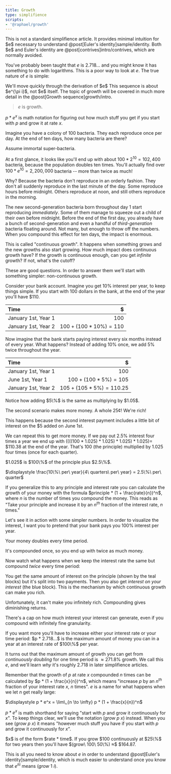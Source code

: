 ```yaml
---
title: Growth
type: simplifience
scripts:
- '@raphael/growth'
---
```


<div class="caution" markdown="block">
This is not a standard simplifience article. It provides minimal intuition for $e$ necessary to understand @post[Euler's identity]sample/identity. Both $e$ and Euler's identity are @post[contrives]intro/contrives, which are normally avoided.
</div>

You've probably been taught that $e$ is $2.718...$ and you might know it has something to do with logarithms. This is a poor way to look at $e$. The true nature of $e$ is simple:

<aside class="info" markdown="block">
We'll move quickly through the derivation of $e$ This sequence is about $e^{\pi i}$, not $e$ itself. The topic of growth will be covered in much more detail in the @post[Growth sequence]growth/intro.
</aside>

> $e$ is growth.

$p * e^x$ is math notation for figuring out how much stuff you get if you start with $p$ and grow it at rate $x$.

Imagine you have a colony of 100 bacteria. They each reproduce once per day. At the end of ten days, <span class="info" markdown="inline">how many bacteria</span> are there?

<aside class="info" markdown="block">
Assume immortal super-bacteria.
</aside>

At a first glance, it looks like you'll end up with about $100 * 2^{10} = 102,400$ bacteria, because the population doubles ten times. You'll actually find over $100 * e^{10} = 2,200,000$ bacteria -- more than twice as much!

Why? Because the bacteria don't reproduce in an orderly fashion. They don't all suddenly reproduce in the last minute of the day. Some reproduce hours before midnight. Others reproduce at noon, and still others reproduce in the morning.

The new second-generation bacteria born throughout day 1 start reproducing *immediately*. Some of them manage to squeeze out a child of their own before midnight. Before the end of the first day, you already have a bunch of second-generation and even a handful of *third-generation* bacteria floating around. Not many, but enough to throw off the numbers. When you compound this effect for ten days, the impact is enormous.

This is called "continuous growth". It happens when something grows and the new growths also start growing. How much impact does continuous growth have? If the growth is continuous enough, can you get *infinite* growth? If not, what's the cutoff?

These are good questions. In order to answer them we'll start with something simpler: non-continuous growth.

Consider your bank account. Imagine you get $10\%$ interest per year, to keep things simple. If you start with $100$ dollars in the bank, at the end of the year you'll have <span>$</span>110.

| Time                |                          $ |
|:--------------------|---------------------------:|
| January 1st, Year 1 |                      $100$ |
| January 1st, Year 2 | $100 + (100 * 10\%) = 110$ |

Now imagine that the bank starts paying interest every six months instead of every year. What happens? Instead of adding 10% once, we add 5% twice throughout the year.

| Time                |                            $ |
|:--------------------|-----------------------------:|
| January 1st, Year 1 |                        $100$ |
| June 1st, Year 1    |    $100 + (100 * 5\%) = 105$ |
| January 1st, Year 2 | $105 + (105 * 5\%) = 110.25$ |

<aside class="info" markdown="block">
Notice how adding $5\%$ is the same as multiplying by $1.05$.
</aside>

The second scenario makes more money. A whole 25¢! We're rich!

This happens because the second interest payment includes a little bit of interest on the <span>$</span>5 added on June 1st.

We can repeat this to get more money. If we pay out $2.5\%$ interest four times a year we end up with $((((100 * 1.025) * 1.025) * 1.025) * 1.025) =$ <span>$</span>110.38 at the end of the year. That's $100$ (the principle) multiplied by <span class="info" markdown="inline">$1.025$</span> four times (once for each quarter).

<aside class="info" markdown="block">
$1.025$ is $100\%$ of the principle plus $2.5\%$.

$\displaystyle \frac{10\%\ per\ year}{4\ quarters\ per\ year} = 2.5\%\ per\ quarter$
</aside>

If you generalize this to any principle and interest rate you can calculate the growth of your money with the formula $principle * (1 + \frac{rate}{n})^n$, where $n$ is the number of times you compound the money. This reads as "Take your principle and increase it by an $n^{th}$ fraction of the interest rate, $n$ times."

Let's see it in action with some simpler numbers. In order to visualize the interest, I want you to pretend that your bank pays you <span class="info" markdown="inline">$100\%$ interest per year</span>.

<div class="growth" data-compounds="1"></div>
<aside class="info" markdown="block">
Your money doubles every time period.

It's compounded once, so you end up with twice as much money.
</aside>

Now watch what happens when we keep the interest rate the same but compound *twice* every time period:

<div class="growth" data-compounds="2"></div>

You get the same amount of interest on the principle (shown by the teal blocks) but it's split into two payments. Then you also get *interest on your interest* (the blue block). This is the mechanism by which continuous growth can make you rich.

Unfortunately, it can't make you infinitely rich. Compounding gives diminishing returns.

<div class="growth" data-compounds="[3, 4, 5, 6, 7]"></div>

There's a cap on how much interest your interest can generate, even if you compound with infinitely fine granularity.

<div class="growth" data-compounds="0"></div>

<aside class="info" markdown="block">
If you want more you'll have to increase either your interest rate or your time period: $p * 2.718...$ is the maximum amount of money you can in a year at an interest rate of $100\%$ per year.
</aside>

It turns out that the maximum amount of growth you can get from *continuously doubling* for one time period is $≈ 271.8\%$ growth. We call this $e$, and we'll learn *why* it's roughly $2.718$ in later simplifience articles.

Remember that the growth of $p$ at rate $x$ compounded $n$ times can be calculated by $p * (1 + \frac{x}{n})^n$, which means "increase $p$ by an $n^{th}$ fraction of your interest rate $x$, $n$ times". $e$ is a name for what happens when we let $n$ get really large:

$\displaystyle p * e^x = \lim\_{n \to \infty} p * (1 + \frac{x}{n})^n$

$p * e^x$ is math shorthand for saying "start with $p$ and grow it continuously for $x$". To keep things clear, we'll use the notation $(grow\ p\ x)$ instead. When you see $(grow\ p\ x)$ it means "however much stuff you have if you start with $p$ and grow it continuously <span class="info" markdown="inline">for $x$</span>".

<aside class="info" markdown="block">
$x$ is of the form $rate * time$. If you grow <span>$</span>100 continuously at $25\%$ for two years then you'll have $(grow\ 100\ 50\%) ≈$ <span>$</span>164.87.
</aside>

This is all you need to know about $e$ in order to understand @post[Euler's identity]sample/identity, which is much easier to understand once you know that $e^{\pi i}$ means $(grow\ 1\ i)$.
